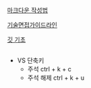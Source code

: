 [마크다운 작성법](https://gist.github.com/ihoneymon/652be052a0727ad59601)

[기술면접가이드라인](https://github.com/JaeYeopHan/Interview_Question_for_Beginner)

[깃 기초](https://www.yalco.kr/lectures/git-github)

```
```
* VS 단축키
  * 주석 ctrl + k + c  
  * 주석 해제 ctrl + k + u  
